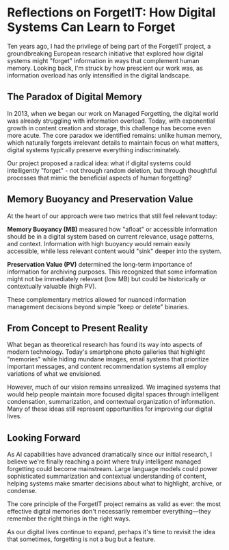 # Reflections on ForgetIT: How Digital Systems Can Learn to Forget

Ten years ago, I had the privilege of being part of the ForgetIT project, a groundbreaking European research initiative that explored how digital systems might "forget" information in ways that complement human memory. Looking back, I'm struck by how prescient our work was, as information overload has only intensified in the digital landscape.

## The Paradox of Digital Memory

In 2013, when we began our work on Managed Forgetting, the digital world was already struggling with information overload. Today, with exponential growth in content creation and storage, this challenge has become even more acute. The core paradox we identified remains: unlike human memory, which naturally forgets irrelevant details to maintain focus on what matters, digital systems typically preserve everything indiscriminately.

Our project proposed a radical idea: what if digital systems could intelligently "forget" - not through random deletion, but through thoughtful processes that mimic the beneficial aspects of human forgetting?

## Memory Buoyancy and Preservation Value

At the heart of our approach were two metrics that still feel relevant today:

**Memory Buoyancy (MB)** measured how "afloat" or accessible information should be in a digital system based on current relevance, usage patterns, and context. Information with high buoyancy would remain easily accessible, while less relevant content would "sink" deeper into the system.

**Preservation Value (PV)** determined the long-term importance of information for archiving purposes. This recognized that some information might not be immediately relevant (low MB) but could be historically or contextually valuable (high PV).

These complementary metrics allowed for nuanced information management decisions beyond simple "keep or delete" binaries.

## From Concept to Present Reality

What began as theoretical research has found its way into aspects of modern technology. Today's smartphone photo galleries that highlight "memories" while hiding mundane images, email systems that prioritize important messages, and content recommendation systems all employ variations of what we envisioned.

However, much of our vision remains unrealized. We imagined systems that would help people maintain more focused digital spaces through intelligent condensation, summarization, and contextual organization of information. Many of these ideas still represent opportunities for improving our digital lives.

## Looking Forward

As AI capabilities have advanced dramatically since our initial research, I believe we're finally reaching a point where truly intelligent managed forgetting could become mainstream. Large language models could power sophisticated summarization and contextual understanding of content, helping systems make smarter decisions about what to highlight, archive, or condense.

The core principle of the ForgetIT project remains as valid as ever: the most effective digital memories don't necessarily remember everything—they remember the right things in the right ways.

As our digital lives continue to expand, perhaps it's time to revisit the idea that sometimes, forgetting is not a bug but a feature.